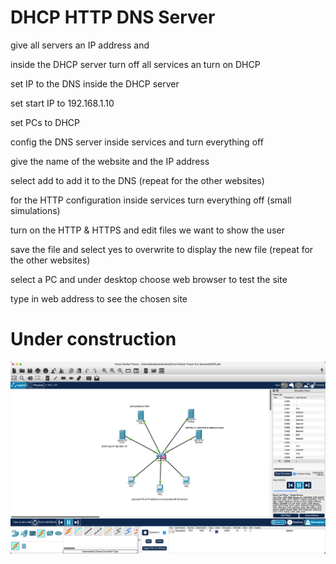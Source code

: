 # DHCP HTTP DNS Server

give all servers an IP address and

inside the DHCP server turn off all services an turn on DHCP

set IP to the DNS inside the DHCP server

set start IP to 192.168.1.10

set PCs to DHCP

config the DNS server inside services and turn everything off

give the name of the website and the IP address 

select add to add it to the DNS (repeat for the other websites)

for the HTTP configuration inside services turn everything off (small simulations)

turn on the HTTP & HTTPS and edit files we want to show the user

save the file and select yes to overwrite to display the new file 
(repeat for the other websites)

select a PC and under desktop choose web browser to test the site

type in web address to see the chosen site 

# Under construction

![Screenshot](HTTP.png)